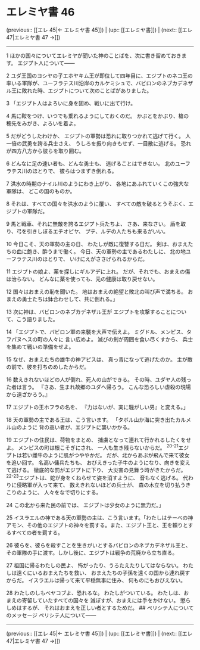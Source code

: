 # エレミヤ書 46

(previous:: [[エレ 45|← エレミヤ書 45]]) | (up:: [[エレミヤ書]]) | (next:: [[エレ 47|エレミヤ書 47 →]])

***


1 ほかの国々についてエレミヤが聞いた神のことばを、次に書き留めておきます。 エジプト人について―― 

2 ユダ王国のヨシヤの子エホヤキム王が即位して四年目に、エジプトのネコ王の率いる軍隊が、ユーフラテス川沿岸のカルケミシュで、バビロンのネブカデネザル王に敗れた時、エジプトについて次のことばがありました。 

3 「エジプト人はよろいに身を固め、戦いに出て行け。 

4 馬に鞍をつけ、いつでも乗れるようにしておくのだ。 かぶとをかぶり、槍の穂先をみがき、よろいを着よ。 

5 だがどうしたわけか、 エジプトの軍勢は恐れに取りつかれて逃げて行く。 人一倍の武勇を誇る兵士さえ、 うしろを振り向きもせず、一目散に逃げる。 恐れが四方八方から彼らを取り囲む。 

6 どんなに足の速い者も、どんな勇士も、 逃げることはできない。 北のユーフラテス川のほとりで、 彼らはつまずき倒れる。 

7 洪水の時期のナイル川のようにわき上がり、 各地にあふれていくこの強大な軍隊は、 どこの国のものか。 

8 それは、すべての国々を洪水のように覆い、 すべての敵を破るとうそぶく、エジプトの軍隊だ。 

9 馬と戦車、それに無敵を誇るエジプト兵たちよ、 さあ、来なさい。 盾を取り、弓を引きしぼるエチオピヤ、 プテ、ルデの人たちも来るがいい。 

10 今日こそ、天の軍勢の主の日、 わたしが敵に復讐する日だ。 剣は、おまえたちの血に飽き、酔うまで働く。 今日、天の軍勢の主であるわたしに、 北の地ユーフラテス川のほとりで、 いけにえがささげられるからだ。 

11 エジプトの娘よ、薬を探しにギルアデに上れ。 だが、それでも、おまえの傷は治らない。 どんなに薬を使っても、元の健康は取り戻せない。 

12 国々はおまえの恥を聞いた。 地はおまえの絶望と敗北の叫び声で満ちる。 おまえの勇士たちは鉢合わせして、共に倒れる。」 

13 次に神は、バビロンのネブカデネザル王が エジプトを攻撃することについて、こう語りました。 

14 「エジプトで、バビロン軍の来襲を大声で伝えよ。 ミグドル、メンピス、タフパヌヘスの町の人々に 言い広めよ。 滅びの剣が周囲を食い尽くすから、 兵士を集めて戦いの準備をせよ。 

15 なぜ、おまえたちの雄牛の神アピスは、 真っ青になって逃げたのか。 主が敵の前で、彼を打ちのめしたからだ。 

16 数えきれないほどの人が倒れ、死人の山ができる。 その時、ユダヤ人の残った者は言う。 『さあ、生まれ故郷のユダへ帰ろう。 こんな恐ろしい虐殺の現場から遠ざかろう。』 

17 エジプトの王ホフラの名を、 『力はないが、実に騒がしい男』と変える。」 

18 天の軍勢の主である王は、こう言います。 「タボル山か海に突き出たカルメル山のように 背の高い者が、エジプトに襲いかかる。 

19 エジプトの住民は、荷物をまとめ、 捕虜となって連れて行かれるしたくをせよ。 メンピスの町は根こそぎにされ、 一人も生き残らないからだ。 <sup class="versenum">20-21</sup>エジプトは若い雌牛のように肌がつややかだ。 だが、北からあぶが飛んで来て彼女を追い回す。 名高い傭兵たちも、 おびえきった子牛のようになり、向きを変えて逃げる。 徹底的な罰がエジプトに下り、 大災害の見舞う時がきたからだ。 <sup class="versenum">22-23</sup>エジプトは、蛇が身をくねらせて姿を消すように、 音もなく逃げる。 代わりに侵略軍が入って来て、 数えきれないほどの兵士が、 森の木立を切り払うきこりのように、 人々をなで切りにする。 

24 この北から来た民の前では、 エジプトは少女のように無力だ。」 

25 イスラエルの神である天の軍勢の主は、こう言います。「わたしはテーベの神アモン、その他のエジプトの神々を罰する。また、エジプト王と、王を頼りとするすべての者を罰する。 

26 彼らを、彼らを殺すことを生きがいとするバビロンのネブカデネザル王と、その軍隊の手に渡す。しかし後に、エジプトは戦争の荒廃から立ち直る。 

27 祖国に帰るわたしの民よ、 怖がったり、うろたえたりしてはならない。 わたしは遠くにいるおまえたちを救い、 おまえたちの子孫を遠くの国から連れ戻すからだ。 イスラエルは帰って来て平穏無事に住み、 何ものにもおびえない。 

28 わたしのしもべヤコブよ、恐れるな。 わたしがついている。 わたしは、おまえの寄留していたすべての国々を 滅ぼすが、おまえには手をかけない。 懲らしめはするが、 それはおまえを正しい者とするためだ。 ## ペリシテ人についてのメッセージ ペリシテ人について――

***

(previous:: [[エレ 45|← エレミヤ書 45]]) | (up:: [[エレミヤ書]]) | (next:: [[エレ 47|エレミヤ書 47 →]])
